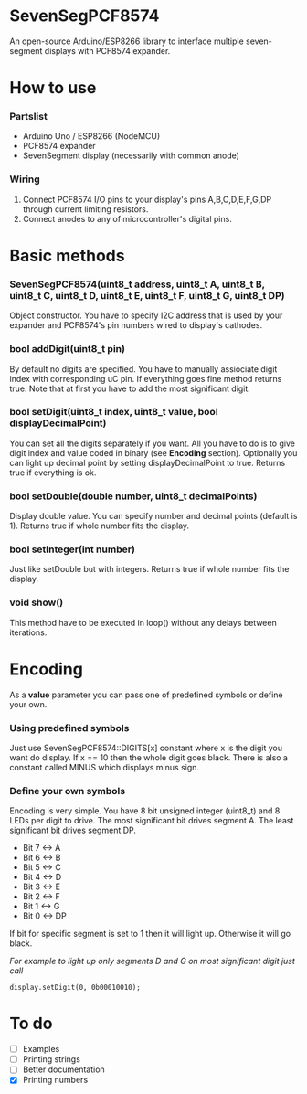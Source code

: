 # SevenSegPCF8574
An open-source Arduino/ESP8266 library to interface multiple seven-segment displays with PCF8574 expander.

# How to use
### Partslist
* Arduino Uno / ESP8266 (NodeMCU)
* PCF8574 expander
* SevenSegment display (necessarily with common anode)

### Wiring
1. Connect PCF8574 I/O pins to your display's pins A,B,C,D,E,F,G,DP through current limiting resistors.
2. Connect anodes to any of microcontroller's digital pins.

# Basic methods
### SevenSegPCF8574(uint8_t address, uint8_t A, uint8_t B, uint8_t C, uint8_t D, uint8_t E, uint8_t F, uint8_t G, uint8_t DP)
Object constructor. You have to specify I2C address that is used by your expander and PCF8574's pin numbers wired to display's cathodes.

### bool addDigit(uint8_t pin)
By default no digits are specified. You have to manually assiociate digit index with corresponding uC pin. If everything goes fine method returns true. Note that at first you have to add the most significant digit.

### bool setDigit(uint8_t index, uint8_t value, bool displayDecimalPoint)
You can set all the digits separately if you want. All you have to do is to give digit index and value coded in binary (see **Encoding** section). Optionally you can light up decimal point by setting displayDecimalPoint to true.
Returns true if everything is ok.

### bool setDouble(double number, uint8_t decimalPoints)
Display double value. You can specify number and decimal points (default is 1). Returns true if whole number fits the display.

### bool setInteger(int number)
Just like setDouble but with integers. Returns true if whole number fits the display.

### void show()
This method have to be executed in loop() without any delays between iterations.

# Encoding
As a **value** parameter you can pass one of predefined symbols or define your own.

### Using predefined symbols
Just use SevenSegPCF8574::DIGITS[x] constant where x is the digit you want do display. If x == 10 then the whole digit goes black.
There is also a constant called MINUS which displays minus sign.

### Define your own symbols
Encoding is very simple. You have 8 bit unsigned integer (uint8_t) and 8 LEDs per digit to drive.
The most significant bit drives segment A. The least significant bit drives segment DP.
* Bit 7 <-> A
* Bit 6 <-> B
* Bit 5 <-> C
* Bit 4 <-> D
* Bit 3 <-> E
* Bit 2 <-> F
* Bit 1 <-> G
* Bit 0 <-> DP

If bit for specific segment is set to 1 then it will light up. Otherwise it will go black.

*For example to light up only segments D and G on most significant digit just call*
```
display.setDigit(0, 0b00010010);
```

# To do
- [ ] Examples
- [ ] Printing strings
- [ ] Better documentation
- [x] Printing numbers
